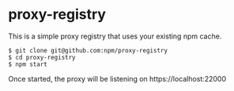 # proxy-registry

This is a simple proxy registry that uses your existing npm cache.

```console
$ git clone git@github.com:npm/proxy-registry
$ cd proxy-registry
$ npm start
```

Once started, the proxy will be listening on https://localhost:22000